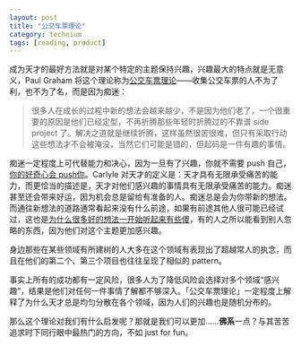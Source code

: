 ```yaml
---
layout: post
title: "公交车票理论"
category: technium
tags: [reading, product]
---
```




成为天才的最好方法就是对某个特定的主题保持兴趣，兴趣最大的特点就是无意义，Paul Graham 将这个理论称为[公交车票理论](http://www.paulgraham.com/genius.html)——收集公交车票的人不为了利，也不为了名，而是因为痴迷：

> 很多人在成长的过程中新的想法会越来越少，不是因为他们老了，一个很重要的原因是他们已经定型，不再折腾那些年轻时折腾过的不靠谱 side project 了。解决之道就是继续折腾，这样虽然很苦很难，但只有采取行动这些想法才不会被淹没，当然它们可能是错的，但起码是一件有趣的事情。 


痴迷一定程度上可代替能力和决心，因为一旦有了兴趣，你就不需要 push 自己，[你的好奇心会 push你](/2012/01/20/interest-and-persist)。Carlyle 对天才的定义是：天才具有无限承受痛苦的能力，而更恰当的描述是，天才对他们感兴趣的事情具有无限承受痛苦的能力。痴迷甚至还会带来好运，因为机会总是留给有准备的人。痴迷总是会为你带新的想法。而通往新想法的道路通常看起来没有什么前途，如果有前途其他人很可能已经试过，这也是[为什么很多好的想法一开始听起来有些傻](https://andrewchen.co/dumb-idea-paradox/)，有的人之所以能看到别人忽略的东西，因为他们对这个主题更加感兴趣。


身边那些在某些领域有所建树的人大多在这个领域有表现出了超越常人的执念，而且在他们的第二个、第三个项目也往往呈现了相似的 pattern。


事实上所有的成功都有一定风险，很多人为了降低风险会选择对多个领域“感兴趣”，结果是他们对任何一件事情了解都不够深入。「公交车票理论」一定程度上解释了为什么天才总是均匀分散在各个领域，因为人们的兴趣也是随机分布的。


那么这个理论对我们有什么启发呢？那就是我们可以更加……**佛系**一点？与其苦苦追求时下同行眼中最热门的方向，不如 just for fun。

